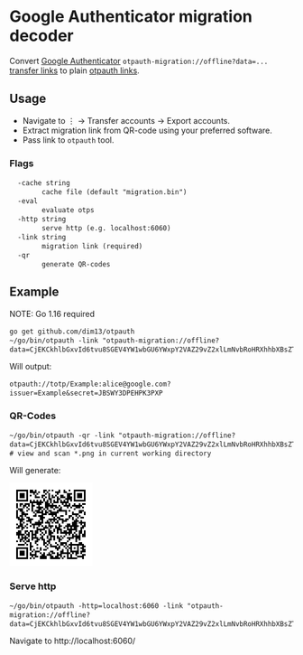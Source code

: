 # Google Authenticator migration decoder

Convert [Google Authenticator](https://play.google.com/store/apps/details?id=com.google.android.apps.authenticator2) `otpauth-migration://offline?data=...`
[transfer links](https://github.com/google/google-authenticator-android/issues/118)
to plain [otpauth links](https://github.com/google/google-authenticator/wiki/Key-Uri-Format).

## Usage

* Navigate to ⋮ → Transfer accounts → Export accounts.
* Extract migration link from QR-code using your preferred software.
* Pass link to `otpauth` tool.

### Flags

```
  -cache string
    	cache file (default "migration.bin")
  -eval
    	evaluate otps
  -http string
    	serve http (e.g. localhost:6060)
  -link string
    	migration link (required)
  -qr
    	generate QR-codes
```

## Example

NOTE: Go 1.16 required

```
go get github.com/dim13/otpauth
~/go/bin/otpauth -link "otpauth-migration://offline?data=CjEKCkhlbGxvId6tvu8SGEV4YW1wbGU6YWxpY2VAZ29vZ2xlLmNvbRoHRXhhbXBsZTAC"
```

Will output:

```
otpauth://totp/Example:alice@google.com?issuer=Example&secret=JBSWY3DPEHPK3PXP
```

### QR-Codes

```
~/go/bin/otpauth -qr -link "otpauth-migration://offline?data=CjEKCkhlbGxvId6tvu8SGEV4YW1wbGU6YWxpY2VAZ29vZ2xlLmNvbRoHRXhhbXBsZTAC"
# view and scan *.png in current working directory
```

Will generate:

![Example](example.png)

### Serve http
```
~/go/bin/otpauth -http=localhost:6060 -link "otpauth-migration://offline?data=CjEKCkhlbGxvId6tvu8SGEV4YW1wbGU6YWxpY2VAZ29vZ2xlLmNvbRoHRXhhbXBsZTAC"
```

Navigate to http://localhost:6060/
